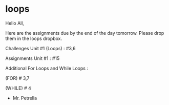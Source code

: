 # loops
Hello All,

Here are the assignments due by the end of the day tomorrow. Please drop them in the loops dropbox.

Challenges Unit #1 (Loops) : #3,6

Assignments Unit #1 : #15

Additional For Loops and While Loops : 

(FOR) # 3,7

(WHILE) # 4

- Mr. Petrella


